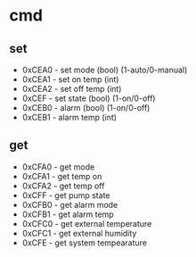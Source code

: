 # cmd
## set
* 0xCEA0 - set mode (bool) (1-auto/0-manual)
* 0xCEA1 - set on temp (int)
* 0xCEA2 - set off temp (int)
* 0xCEF - set state (bool) (1-on/0-off)
* 0xCEB0 - alarm (bool) (1-on/0-off)
* 0xCEB1 - alarm temp (int)

## get
* 0xCFA0 - get mode
* 0xCFA1 - get temp on
* 0xCFA2 - get temp off
* 0xCFF - get pump state
* 0xCFB0 - get alarm mode
* 0xCFB1 - get alarm temp
* 0xCFC0 - get external temperature
* 0xCFC1 - get external humidity
* 0xCFE - get system tempearature
